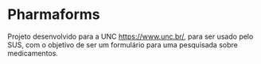 # Pharmaforms
Projeto desenvolvido para a UNC https://www.unc.br/, para ser usado pelo SUS, com o objetivo de ser um formulário para uma pesquisada sobre medicamentos. 
